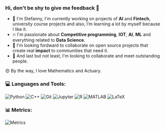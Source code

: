 ### Hi, don't be shy to give me feedback 👋

- 🔭 I'm Stefanny, I'm currently working on projects of **AI** and **Fintech**, university course projects and also, I’m learning a lot by myself because I like it.
- 🔥 I'm passionate about **Competitive programming**, **IOT**, **AI**, **ML** and everything related to **Data Science**.
- 🤔 I'm looking fordward to collaborate on open source projects that create real **impact** to communities that need it.
- 👯 And last but not least, I'm looking to collaborate and meet outstanding people.

😍 By the way, I love Mathematics and Actuary.

<h3>💻 Languages and Tools:</h3>

![Python](https://img.shields.io/badge/python%20-%2314354C.svg?&style=for-the-badge&logo=python&logoColor=white)
![C++](https://img.shields.io/badge/c++-%2300599C.svg?style=for-the-badge&logo=c%2B%2B&logoColor=white)
![Git](https://img.shields.io/badge/git-%23F05033.svg?style=for-the-badge&logo=git&logoColor=white)
![Jupyter](https://img.shields.io/badge/jupyter-%231572B6.svg?style=for-the-badge&logo=jupyter&logoColor=white)
![R](https://img.shields.io/badge/r-%23276DC3.svg?style=for-the-badge&logo=r&logoColor=white)
![MATLAB](https://img.shields.io/badge/MATLAB-%23F05033.svg?style=for-the-badge&logo=MATLAB&logoColor=%5540400202)
![LaTeX](https://img.shields.io/badge/latex-%23008080.svg?style=for-the-badge&logo=latex&logoColor=white)
<h3>📊 Metrics:</h3>

![Metrics](https://metrics.lecoq.io/StefannyEscobar?template=classic&isocalendar=1&languages=1&activity=1&achievements=1&repositories=1&lines=1&repositories=100&repositories.batch=100&repositories.forks=false&repositories.affiliations=owner&isocalendar.duration=full-year&languages.limit=8&languages.sections=most-used&languages.colors=github&languages.threshold=0%25&languages.indepth=false&languages.recent.load=300&languages.recent.days=14&activity.limit=5&activity.load=300&activity.days=14&activity.filter=all&activity.visibility=all&activity.timestamps=false&achievements.threshold=C&achievements.secrets=true)
